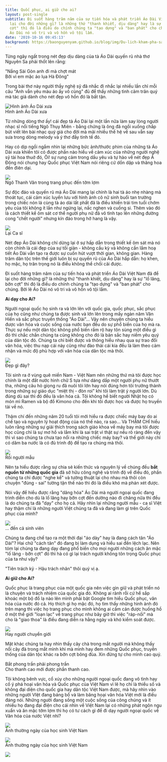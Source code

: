 ```yaml
---
title: Quốc phục, ai giữ cho ai?
layout: post-single
subtitle: Đi suốt hàng trăm năm của sự tiến hóa và phát triển Áo Dài Việt Nam đã để
  lại cho đời những gì? là những thứ "thanh khiết, dịu dàng" hay là sự "lố lăng, bỡn
  cợt" thì đó là điều do chính chúng ta "tạo dựng" và "ban phát" cho chúng. Bởi lẽ
  Áo Dài nó vô tri và vô hồn vô tội lắm.
date: '2019-10-16 09:45:13'
background: https://baonguyenyam.github.io/blog/img/Du-lich-kham-pha-sai-gon-xua-mytour-14.jpg
---
```


Từng ngây ngất trong nét đẹp dịu dàng của tà Áo Dài quyến rũ nhà thơ Nguyên Sa phải thốt lên rằng:

"Nắng Sài Gòn anh đi mà chợt mát<br>
Bởi vì em mặc áo lụa Hà Đông"

Trong bài thơ này người thầy nghệ sỹ  đã nhắc đi nhắc lại nhiều lần chỉ mỗi câu "Anh vẫn yêu màu áo ấy vô cùng" đủ để thấy những tình cảm trân quý mà tác giả dành cho nét đẹp vô hồn đó là bất tận. 

![](https://baonguyenyam.github.io/blog/img/Du-lich-kham-pha-sai-gon-xua-mytour-14.jpg "Hình ảnh Áo Dài xưa") 
 <br>Hình ảnh Áo Dài xưa

Từ những dòng thơ ấy! cái đẹp tà Áo Dài lại một lần nữa làm say lòng người nhạc sĩ nổi tiếng Ngô Thụy Miên - bằng chứng là ông đã ngồi xuống chắp bút viết lên bài nhạc quý giá cho đời mà mãi nhiều thế hệ về sau vẫn say sưa trong dòng melody và ý thơ đầy tinh tế đó.

Hay có dịp ngồi ngắm nhìn lại những bức ảnh/thước phim của những tà Áo Dài xưa khiến tôi có được phần nào hiểu về cảm xúc của những người nghệ sỹ tài hoa thuở đó, Ôi! sự rung cảm trong dấu yêu và tự hào về nét đẹp Á Đông nói chung hay Quốc phục Việt Nam nói riêng cứ dồn dập và thăng hoa đến điên dại.

![](https://baonguyenyam.github.io/blog/img/photo-1-1571057082823887353925.jpeg)
<br>Ngô Thanh Vân trong trang phục đến tởm lợm

Sự độc đáo và quyến rũ mà Áo Dài mang lại chính là hai tà áo nhẹ nhàng mà thoát tục, cái cảm xúc luyến lưu với hình ảnh cô nữ sinh buổi tan trường trong chiếc nón lá cùng tà áo dài lất phất đã là điều khiến trái tim tuổi chớm yêu của tôi không ít lần như ngừng lại, nấc nghẹn và cuồng si. Thêm vào đó là cách thiết kế ôm sát cơ thể người phụ nữ đã vô tình tạo lên những đường cong "chết người" nhưng kín đáo trong hở hang là vậy.

![](https://baonguyenyam.github.io/blog/img/1369276160-ao-dai-phan-cam-sao-viet--12-.jpg)
<br>Lại Ca sĩ

Nét đẹp Áo Dài không chỉ dừng lại ở sự hấp dẫn trong thiết kế ôm sát mà nó còn chính là cái đẹp của sự tối giản - không cầu kỳ và không cần lắm hoạ tiết Áo Dài vẫn tạo ra được sự cuốn hút vượt thời gian, không gian. Hàng trăm dân tộc trên thế giới luôn bị sự quyến rũ của Áo Dài hấp dẫn: họ khen, họ mặc, họ trân trọng nó là điều không thể chối cãi được.  

Đi suốt hàng trăm năm của sự tiến hóa và phát triển Áo Dài Việt Nam đã để lại cho đời những gì? là những thứ "thanh khiết, dịu dàng" hay là sự "lố lăng, bỡn cợt" thì đó là điều do chính chúng ta "tạo dựng" và "ban phát" cho chúng. Bởi lẽ Áo Dài nó vô tri và vô hồn vô tội lắm.

**Ai dạy cho Ai?**

Người ngoại quốc họ sinh ra và lớn lên với quốc gia, quốc phục, sắc phục của họ cũng như chúng ta được sinh và lớn lên trong mấy ngàn năm Văn Hiến và sắc phục truyền thống "Áo Dài"... Vậy nên chuyện chúng ta hiểu được văn hóa và cuộc sống của nước bạn đều do sự phổ biến của họ mà ra. Thực sự nếu một dân tộc không phổ biến rầm rộ hay tôn sùng một điều gì đó thì chắc chắn chúng ta cũng không cho đó là bản sắc hay niềm yêu quý của dân tộc đó. Chúng ta chỉ biết được và thông hiểu nhau qua sự trao đổi văn hóa, việc thu nạp cái này cũng như đào thải cái kia đều là làm theo cảm nhận và mức độ phù hợp với văn hóa của dân tộc mà thôi.

![](https://baonguyenyam.github.io/blog/img/muon-kieu-mac-ao-dai-lo-noi-y-cua-con-gai-viet-ai-nhin-vao-cung-chi-b-f35372.jpg)
<br>Đẹp gì đây?

Tôi sinh ra ở vùng quê miền Nam - Việt Nam nên những thứ mà tôi được học chính là một đất nước hình chữ S tựa như dáng dấp một người phụ nữ thướt tha, những câu hò giọng ru đã nuôi tôi lớn hay nói đúng hơn tôi trưởng thành trong những sự giáo dục "miệt thị - đòn roi" khi tôi làm trật ý người lớn.  Dù đúng dù sai thì đó đều là văn hóa cả. Tôi không hề biết người Nhật họ có món mì Ramen và bộ đồ Kimono cho đến khi tôi được học và được họ truyền tải về nó.

Thậm chí đến những năm 20 tuổi tôi mới hiểu ra được chiếc máy bay do ai chế tạo và nguyên lý hoạt động của nó thế nào, ra sao... Và THẬM CHÍ hiểu luôn rằng những sự giải thích trong sách giáo khoa về máy bay mà tôi được học cũng chỉ là sự mơ hồ và lắm khi là sai trật vì thật sự nếu rõ ràng đến vậy thì vì sao chúng ta chưa tạo nổi ra những chiếc máy bay? và thế giới này chỉ có dăm ba nước là có đủ trình độ để tạo ra chúng mà thôi. 

![](https://baonguyenyam.github.io/blog/img/Tram-kieu-pha-dang-ao-dai-cua-my-nhan-Viet-tu-pham-cam-toi-lo-lang-1533378193-791-trang-phuc-truyen-thong-cua-phan-th-1533714447-width600height815.jpg)
<br>Rồi người mẫu

Nên ta hiểu được rằng sự chia sẻ kiến thức và nguyên lý về chúng đều **bắt nguồn từ những quốc gia** đã sở hữu công nghệ và trình độ về điều đó, phần chúng ta chỉ được "nghe kể" và tường thuật lại cho nhau mà thôi còn chuyện "đúng - sai" tường tận thế nào thì đó là điều khó mà phán xét được.

Nói vậy để hiểu được rằng "dăng hóa" Áo Dài mà người ngoại quốc đang trình diễn cho dù là lố lăng hay bỡn cợt đến dường nào đi chăng nữa thì đều là do chúng ta đã "dạy" cho họ cả. Hãy nhìn lại những người mẫu - ca sĩ Việt hay thậm chí là những người Việt chúng ta đã và đang làm gì trên Quốc phục của mình? 

![](https://baonguyenyam.github.io/blog/img/2019-10-16_083342.png)
<br>... đến cả sinh viên

Chúng ta đang chế tạo ra một thời đại "áo dày" hay là đang cách tân "Áo Dài"? Hai chữ "cách tân" đó đang bị làm dụng và hiểu sai đến lệch lạc. Nên tóm lại chúng ta đang dạy đang phổ biến cho mọi người những cách ăn mặc "lố lăng - bỡn cợt" đó thì hà có gì lại trách người không tôn trọng Quốc phục của ta như vậy?

"Tiên trách kỷ - Hậu trách nhân" thôi quý vị ạ. 

**Ai giữ cho Ai?**

Quốc phục là trang phục của một quốc gia nên việc gìn giữ và phát triển nó là chuyện và trách nhiệm của quốc gia đó. Không ai rảnh rỗi cứ hể sắp khoác một bộ đồ lạ nào lên mình phải bật Google tìm hiểu Quốc phục, văn hóa của nước đó cả. Họ thích gì họ mặc đó, họ tìm thấy những hình ảnh đó trên mạng thì việc họ trang phục cho mình không ai cấm cản được huống hồ ở một thế giới "loạn lạc" về trang phục như bây giờ thì việc "ráp-nối" mà cho là "giao thoa" là điều đang diễn ra hằng ngày và khó kiểm soát được. 

![](https://baonguyenyam.github.io/blog/img/393.jpg)
<br>Hay người chuyển giới

Mặt khác chúng ta hay nhìn thấy cây chà trong mắt người mà không thấy nổi cây đà trong mắt mình khi mà mình hay đem những Quốc phục, truyền thống của dân tộc khác ra bỡn cợt bông đùa. Xin đừng tự cho mình cao quý. 

Bắt phong trần phải phong trần<br>
Cho thanh cao mới được phần thanh cao.

Tôi không bênh vực, cổ xúy cho những người ngoại quốc đang vô tình hay cố ý phá hoại văn hóa và Quốc phục của Việt Nam vì lẽ họ chỉ là thiểu số và không đại diện cho quốc gia hay dân tộc Việt Nam được, mà hãy nhìn vào những người VIệt đang báng bổ và làm băng hoại văn hóa Việt mới là điều đáng nói. Những người đang sống một cuộc sống của công chúng và ít nhiều họ đang đại điện cho cái nhìn về Việt Nam lại có những phát ngôn ngu xuẩn và ăn mặc tởm lợm thì họ có tư cách gì để đi dạy người ngoại quốc về Văn hóa của nước Việt nhỉ?

![](https://baonguyenyam.github.io/blog/img/dien-ao-dai-mong-manh-lo-ro-noi-y-ben-trong-nhom-nu-sinh-gay-phan-no-mxh-3-1558199290-876-width640height938.jpg)
<br>Ảnh thường ngày của học sinh Việt Nam

![](https://baonguyenyam.github.io/blog/img/2019-10-16_083412.png)
<br>Ảnh thường ngày của học sinh Việt Nam

![](https://baonguyenyam.github.io/blog/img/1436975553-eieyquynh_imuv.jpg)